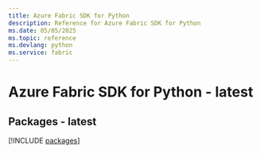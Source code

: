 ```yaml
---
title: Azure Fabric SDK for Python
description: Reference for Azure Fabric SDK for Python
ms.date: 05/05/2025
ms.topic: reference
ms.devlang: python
ms.service: fabric
---
```

# Azure Fabric SDK for Python - latest
## Packages - latest
[!INCLUDE [packages](fabric-index.md)]